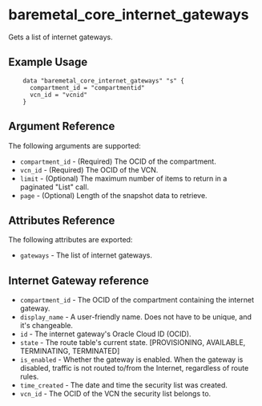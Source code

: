 # baremetal\_core\_internet\_gateways

Gets a list of internet gateways.

## Example Usage

```
    data "baremetal_core_internet_gateways" "s" {
      compartment_id = "compartmentid"
      vcn_id = "vcnid"
    }
```

## Argument Reference

The following arguments are supported:

* `compartment_id` - (Required) The OCID of the compartment.
* `vcn_id` - (Required) The OCID of the VCN.
* `limit` - (Optional) The maximum number of items to return in a paginated "List" call.
* `page` - (Optional) Length of the snapshot data to retrieve.

## Attributes Reference

The following attributes are exported:

* `gateways` - The list of internet gateways.

## Internet Gateway reference
* `compartment_id` - The OCID of the compartment containing the internet gateway.
* `display_name` - A user-friendly name. Does not have to be unique, and it's changeable.
* `id` - The internet gateway's Oracle Cloud ID (OCID).
* `state` - The route table's current state. [PROVISIONING, AVAILABLE, TERMINATING, TERMINATED]
* `is_enabled` - Whether the gateway is enabled. When the gateway is disabled, traffic is not routed to/from the Internet, regardless of route rules.
* `time_created` - The date and time the security list was created.
* `vcn_id` - The OCID of the VCN the security list belongs to.
